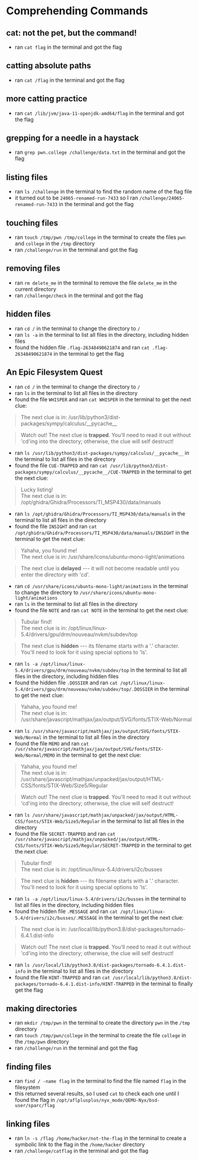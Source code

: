 # Comprehending Commands
## cat: not the pet, but the command!
- ran `cat flag` in the terminal and got the flag
## catting absolute paths
- ran `cat /flag` in the terminal and got the flag
## more catting practice
- ran `cat /lib/jvm/java-11-openjdk-amd64/flag` in the terminal and got the flag
## grepping for a needle in a haystack
- ran `grep pwn.college /challenge/data.txt` in the terminal and got the flag
## listing files
- ran `ls /challenge` in the terminal to find the random name of the flag file
- it turned out to be `24065-renamed-run-7433` so I ran `/challenge/24065-renamed-run-7433` in the terminal and got the flag
## touching files
- ran `touch /tmp/pwn /tmp/college` in the terminal to create the files `pwn` and `college` in the `/tmp` directory
- ran `/challenge/run` in the terminal and got the flag
## removing files
- ran `rm delete_me` in the terminal to remove the file `delete_me` in the current directory
- ran `/challenge/check` in the terminal and got the flag
## hidden files
- ran `cd /` in the terminal to change the directory to `/`
- ran `ls -a` in the terminal to list all files in the directory, including hidden files
- found the hidden file `.flag-26348490621874` and ran `cat .flag-26348490621874` in the terminal to get the flag
## An Epic Filesystem Quest
- ran `cd /` in the terminal to change the directory to `/`
- ran `ls` in the terminal to list all files in the directory
- found the file `WHISPER` and ran `cat WHISPER` in the terminal to get the next clue:
> The next clue is in: /usr/lib/python3/dist-packages/sympy/calculus/\_\_pycache__

> Watch out! The next clue is **trapped**. You'll need to read it out without 'cd'ing into the directory; otherwise, the clue will self destruct!
- ran `ls /usr/lib/python3/dist-packages/sympy/calculus/__pycache__` in the terminal to list all files in the directory
- found the file `CUE-TRAPPED` and ran `cat /usr/lib/python3/dist-packages/sympy/calculus/__pycache__/CUE-TRAPPED` in the terminal to get the next clue:
> Lucky listing!  
The next clue is in: /opt/ghidra/Ghidra/Processors/TI_MSP430/data/manuals
- ran `ls /opt/ghidra/Ghidra/Processors/TI_MSP430/data/manuals` in the terminal to list all files in the directory
- found the file `INSIGHT` and ran `cat /opt/ghidra/Ghidra/Processors/TI_MSP430/data/manuals/INSIGHT` in the terminal to get the next clue:
> Yahaha, you found me!  
The next clue is in: /usr/share/icons/ubuntu-mono-light/animations

> The next clue is **delayed** --- it will not become readable until you enter the directory with 'cd'.
- ran `cd /usr/share/icons/ubuntu-mono-light/animations` in the terminal to change the directory to `/usr/share/icons/ubuntu-mono-light/animations`
- ran `ls` in the terminal to list all files in the directory
- found the file `NOTE` and ran `cat NOTE` in the terminal to get the next clue:
> Tubular find!  
The next clue is in: /opt/linux/linux-5.4/drivers/gpu/drm/nouveau/nvkm/subdev/top

> The next clue is **hidden** --- its filename starts with a '.' character. You'll need to look for it using special options to 'ls'.
- ran `ls -a /opt/linux/linux-5.4/drivers/gpu/drm/nouveau/nvkm/subdev/top` in the terminal to list all files in the directory, including hidden files
- found the hidden file `.DOSSIER` and ran `cat /opt/linux/linux-5.4/drivers/gpu/drm/nouveau/nvkm/subdev/top/.DOSSIER` in the terminal to get the next clue:
> Yahaha, you found me!  
The next clue is in: /usr/share/javascript/mathjax/jax/output/SVG/fonts/STIX-Web/Normal
- ran `ls /usr/share/javascript/mathjax/jax/output/SVG/fonts/STIX-Web/Normal` in the terminal to list all files in the directory
- found the file `MEMO` and ran `cat /usr/share/javascript/mathjax/jax/output/SVG/fonts/STIX-Web/Normal/MEMO` in the terminal to get the next clue:
> Yahaha, you found me!  
The next clue is in: /usr/share/javascript/mathjax/unpacked/jax/output/HTML-CSS/fonts/STIX-Web/Size5/Regular

> Watch out! The next clue is **trapped**. You'll need to read it out without 'cd'ing into the directory; otherwise, the clue will self destruct!
- ran `ls /usr/share/javascript/mathjax/unpacked/jax/output/HTML-CSS/fonts/STIX-Web/Size5/Regular` in the terminal to list all files in the directory
- found the file `SECRET-TRAPPED` and ran `cat /usr/share/javascript/mathjax/unpacked/jax/output/HTML-CSS/fonts/STIX-Web/Size5/Regular/SECRET-TRAPPED` in the terminal to get the next clue:
> Tubular find!  
The next clue is in: /opt/linux/linux-5.4/drivers/i2c/busses

> The next clue is **hidden** --- its filename starts with a '.' character. You'll need to look for it using special options to 'ls'.
- ran `ls -a /opt/linux/linux-5.4/drivers/i2c/busses` in the terminal to list all files in the directory, including hidden files
- found the hidden file `.MESSAGE` and ran `cat /opt/linux/linux-5.4/drivers/i2c/busses/.MESSAGE` in the terminal to get the next clue:
> The next clue is in: /usr/local/lib/python3.8/dist-packages/tornado-6.4.1.dist-info

> Watch out! The next clue is **trapped**. You'll need to read it out without 'cd'ing into the directory; otherwise, the clue will self destruct!
- ran `ls /usr/local/lib/python3.8/dist-packages/tornado-6.4.1.dist-info` in the terminal to list all files in the directory
- found the file `HINT-TRAPPED` and ran `cat /usr/local/lib/python3.8/dist-packages/tornado-6.4.1.dist-info/HINT-TRAPPED` in the terminal to finally get the flag
## making directories
- ran `mkdir /tmp/pwn` in the terminal to create the directory `pwn` in the `/tmp` directory
- ran `touch /tmp/pwn/college` in the terminal to create the file `college` in the `/tmp/pwn` directory
- ran `/challenge/run` in the terminal and got the flag
## finding files
- ran `find / -name flag` in the terminal to find the file named `flag` in the filesystem
- this returned several results, so I used `cat` to check each one until I found the flag in `/opt/aflplusplus/nyx_mode/QEMU-Nyx/bsd-user/sparc/flag`
## linking files
- ran `ln -s /flag /home/hacker/not-the-flag` in the terminal to create a symbolic link to the flag in the `/home/hacker` directory
- ran `/challenge/catflag` in the terminal and got the flag